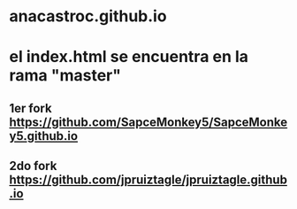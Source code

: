 # anacastroc.github.io
# el index.html se encuentra en la rama "master"
## 1er fork https://github.com/SapceMonkey5/SapceMonkey5.github.io
## 2do fork https://github.com/jpruiztagle/jpruiztagle.github.io
